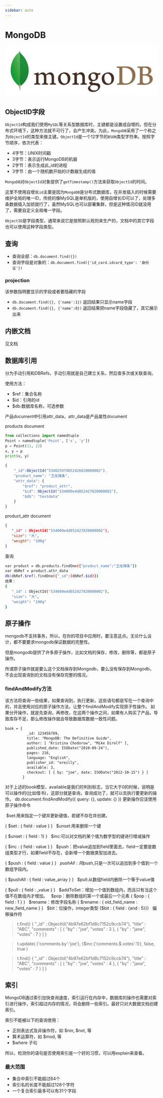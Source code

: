 ```yaml
---
sidebar: auto
---
```


# MongoDB
![image](/images/mongodb/MongoDB.png)

## ObjectID字段

`ObjectId`构成我们使用`MySQL`等关系型数据库时，主键都是设置成自增的。但在分布式环境下，这种方法就不可行了，会产生冲突。为此，`MongoDB`采用了一个称之为`ObjectId`的类型来做主键。`ObjectId`是一个12字节的`BSON`类型字符串。按照字节顺序，依次代表：

- 4字节：UNIX时间戳
- 3字节：表示运行MongoDB的机器
- 2字节：表示生成此_id的进程
- 3字节：由一个随机数开始的计数器生成的值

`MongoDB`对`ObjectId`对象提供了`getTimestamp()`方法来获取`ObjectId`的时间。

这里不使用自增长`id`主要是因为`MongoDB`是分布式数据库，在并发插入的时候需要维护全局的唯一ID，传统的像MySQL是单机版的，使用自增长ID可以了，处理多条数据插入加锁就行了，虽然MySQL也可以部署集群，但是这种情况ID就没用了，需要自定义全局唯一字段。

`ObjectID`是字段类型，通常来说它是按照默认规则来生产的，文档中的其它字段也可以使用这种字段类型。


## 查询

- 查询全部：`db.document.find({})`
- 查询字段是对象的：`db.document.find({'id_card.idcard_type': '身份证'})`

### projection
该参数指明要显示的字段或者要隐藏的字段
- `db.document.find({}, {'name':1})`  返回结果只显示name字段
- `db.document.find({}, {'name':0})`  返回结果把name字段隐藏了，其它展示出来

## 内嵌文档

见文档

## 数据库引用

分为手动引用和DBRefs，手动引用就是自己建立关系，然后查多次或关联查询。

使用方法：
- $ref：集合名称
- $id：引用的id
- $db:数据库名称，可选参数

产品document中引用attr_data，attr_data是产品属性document

products document

<HightCode>
<template>
@blueprint.route('/get/classify/list', methods=['POST'])
@auth_token_required
def get_classify_list():
    """
    根据页码、搜索条件查询指定数目记录
    :return:
    """
    logging.info("get_classify_list")
    response_dict = {}
    try:
        params = request.get_json()
        page = params.get("page")
        per_page = params.get("per_page")
        # 获取查询条件
        search_data = params.get("search_data")
        classify_list = ProductClassify.get_classify_list_by_data(page, per_page, search_data)
        response_data_list = format_classify_info(classify_list)
        response_dict["code"] = response.SUCCESS
        response_dict["msg"] = response.RESULT_SUCCESS
        response_dict["data"] = response_data_list
    except Exception as e:
        logging.debug(e)
        response_dict["code"] = response.ERROR
        response_dict["msg"] = response.RESULT_ERROR
        response_dict["data"] = []
    finally:
        return jsonify(response_dict)
</template>
</HightCode>

```py
from collections import namedtuple
Point = namedtuple('Point', ['x', 'y'])
p = Point(11, 22)
x, y = p
print(x, y)
```

```js
{   
    "_id":ObjectId("53402597d852426020000002"),
    "product_name": "卫龙辣条",
    "attr_data": {
        "$ref": "product_attr",
        "$id": ObjectId("534009e4d852427820000002"),
        "$db": "testdata"
    }
}
```

product_attr document

```json
{
   "_id" : ObjectId("534009e4d852427820000002"),
   "size": "大",
   "weight": "100g"
}
```

查询
```sh
var product = db.products.findOne({"product_name":"卫龙辣条"})
var dbRef = product.attr_data
db[dbRef.$ref].findOne({"_id":(dbRef.$id)})
结果：
{
   "_id" : ObjectId("534009e4d852427820000002"),
   "size": "大",
   "weight": "100g"
}
```

## 原子操作

mongodb不支持事务，所以，在你的项目中应用时，要注意这点。无论什么设计，都不要要求mongodb保证数据的完整性。

但是mongodb提供了许多原子操作，比如文档的保存，修改，删除等，都是原子操作。

所谓原子操作就是要么这个文档保存到Mongodb，要么没有保存到Mongodb，不会出现查询到的文档没有保存完整的情况。

### findAndModify方法
该方法将查询一些结果，如果查询到，执行更新。这些语句都是写在一个查询中的，并且使用对应的原子操作方法，让整个findAndModify实现原子性操作。
如果分开操作，就是先查询，再修改，在这两个操作之间，如果有人购买了产品，导致库存不足，那么修改操作就会导致数据库数据一致性问题。
```
book = {
          _id: 123456789,
          title: "MongoDB: The Definitive Guide",
          author: [ "Kristina Chodorow", "Mike Dirolf" ],
          published_date: ISODate("2010-09-24"),
          pages: 216,
          language: "English",
          publisher_id: "oreilly",
          available: 3,
          checkout: [ { by: "joe", date: ISODate("2012-10-15") } ]
        }
```
对于上述的book模型，available是我们的判别标志，当它大于0的时候，说明是可以操作的(比如借书)，这部分就是查询，查询成功了，就可以去执行要更新的操作。
db.document.findAndModify({
    query: {},
    update: {}
})
更新操作应该使用原子操作命令

 $set:用来指定一个键并更新键值，若键不存在并创建。


{ $set : { field : value } }
  $unset:用来删除一个键


{ $unset : { field : 1} }
  $inc:可以对文档的某个值为数字型的键进行增减操作 


{ $inc : { field : value } }
  $push：把value追加到field里面去，field一定要是数组类型才行，如果field不存在，会新增一个数据类型加进去。


{ $push : { field : value } }
  $pushAll:同$push,只是一次可以追加到多个值到一个数组字段内。


{ $pushAll : { field : value_array } }
  $pull:从数组field内删除一个等于value值


{ $pull : { field : _value } }
  $addToSet：增加一个值到数组内，而且只有当这个值不在数组内才增加。
  $pop：删除数组的第一个或最后一个元素
{ $pop : { field : 1 } }
  $rename：修改字段名称
{ $rename : { old_field_name : new_field_name } }
  $bit：位操作，integer类型
{$bit : { field : {and : 5}}}
  偏移操作符
> t.find() { "_id" : ObjectId("4b97e62bf1d8c7152c9ccb74"), "title" : "ABC", "comments" : [ { "by" : "joe", "votes" : 3 }, { "by" : "jane", "votes" : 7 } ] }
 
> t.update( {'comments.by':'joe'}, {$inc:{'comments.$.votes':1}}, false, true )
 
> t.find() { "_id" : ObjectId("4b97e62bf1d8c7152c9ccb74"), "title" : "ABC", "comments" : [ { "by" : "joe", "votes" : 4 }, { "by" : "jane", "votes" : 7 } ] }


## 索引

MongoDB通过索引加快查询速度，索引运行在内存中，数据库的操作也需要对索引进行操作，索引超过内存的情况，将会删除一些索引。最好只对大数据文档创建索引。

索引不能被以下的查询使用：
- 正则表达式及非操作符，如 $nin, $not, 等
- 算术运算符，如 $mod, 等
- $where 子句

所以，检测你的语句是否使用索引是一个好的习惯，可以用explain来查看。

### 最大范围

- 集合中索引不能超过64个
- 索引名的长度不能超过128个字符
- 一个复合索引最多可以有31个字段


